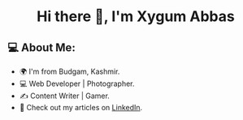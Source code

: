 <!-- <div align="center">
</div> -->

<h1 align="center">Hi there 👋, I'm Xygum Abbas</h1>
<h2 align="left">💻 About Me:</h2>

- 🌍 I'm from Budgam, Kashmir.
- 💻 Web Developer | Photographer.
- ✍️ Content Writer | Gamer.
- 📝 Check out my articles on [LinkedIn](https://www.linkedin.com/in/muntazir-mehdi-b94657139/).
<br>
